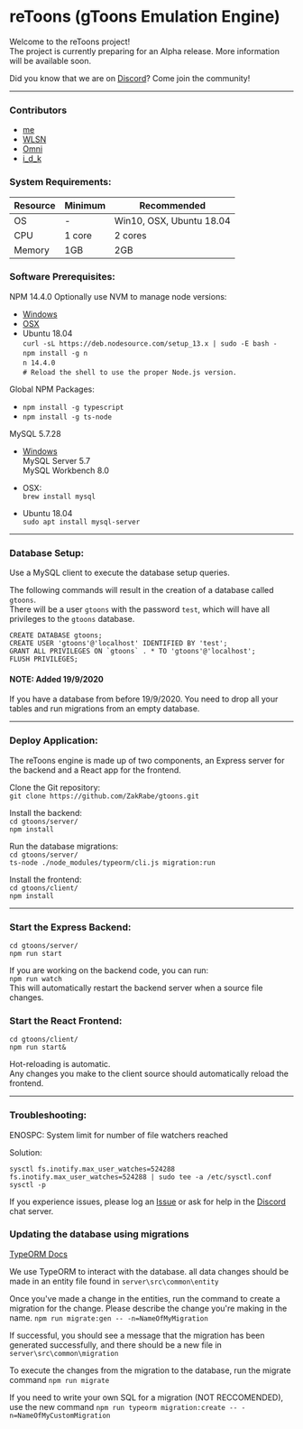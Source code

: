 # reToons (gToons Emulation Engine)

Welcome to the reToons project!  
The project is currently preparing for an Alpha release. More information will be available soon.

Did you know that we are on [Discord](https://discord.com/invite/W9Z9hSG)? Come join the community!

---

### Contributors

- [me](https://github.com/ZakRabe)
- [WLSN](https://github.com/WLSNprograms)
- [Omni](https://github.com/omnims)
- [i_d_k](https://github.com/AnujAsher)

### System Requirements:

| Resource | Minimum | Recommended              |
| -------- | ------- | ------------------------ |
| OS       | -       | Win10, OSX, Ubuntu 18.04 |
| CPU      | 1 core  | 2 cores                  |
| Memory   | 1GB     | 2GB                      |

### Software Prerequisites:

NPM 14.4.0
Optionally use NVM to manage node versions:

- [Windows](https://github.com/coreybutler/nvm-windows/releases)
- [OSX](https://github.com/nvm-sh/nvm)
- Ubuntu 18.04  
  `curl -sL https://deb.nodesource.com/setup_13.x | sudo -E bash -`  
  `npm install -g n`  
  `n 14.4.0`  
  `# Reload the shell to use the proper Node.js version.`

Global NPM Packages:

- `npm install -g typescript`
- `npm install -g ts-node`

MySQL 5.7.28

- [Windows](https://dev.mysql.com/downloads/installer/)  
  MySQL Server 5.7  
  MySQL Workbench 8.0

- OSX:  
  `brew install mysql`

- Ubuntu 18.04  
  `sudo apt install mysql-server`

---

### Database Setup:

Use a MySQL client to execute the database setup queries.

The following commands will result in the creation of a database called `gtoons`.  
There will be a user `gtoons` with the password `test`, which will have all privileges to the `gtoons` database.

```
CREATE DATABASE gtoons;
CREATE USER 'gtoons'@'localhost' IDENTIFIED BY 'test';
GRANT ALL PRIVILEGES ON `gtoons` . * TO 'gtoons'@'localhost';
FLUSH PRIVILEGES;
```

#### NOTE: Added 19/9/2020

If you have a database from before 19/9/2020. You need to drop all your tables and run migrations from an empty database.

---

### Deploy Application:

The reToons engine is made up of two components, an Express server for the backend and a React app for the frontend.

Clone the Git repository:  
`git clone https://github.com/ZakRabe/gtoons.git`

Install the backend:  
`cd gtoons/server/`  
`npm install`

Run the database migrations:  
`cd gtoons/server/`  
`ts-node ./node_modules/typeorm/cli.js migration:run`

Install the frontend:  
`cd gtoons/client/`  
`npm install`

---

### Start the Express Backend:

`cd gtoons/server/`  
`npm run start`

If you are working on the backend code, you can run:  
`npm run watch`  
This will automatically restart the backend server when a source file changes.

### Start the React Frontend:

`cd gtoons/client/`  
`npm run start&`

Hot-reloading is automatic.  
Any changes you make to the client source should automatically reload the frontend.

---

### Troubleshooting:

ENOSPC: System limit for number of file watchers reached

Solution:

```
sysctl fs.inotify.max_user_watches=524288
fs.inotify.max_user_watches=524288 | sudo tee -a /etc/sysctl.conf
sysctl -p
```

If you experience issues, please log an [Issue](https://github.com/ZakRabe/gtoons/issues) or ask for help in the [Discord](https://discord.com/invite/W9Z9hSG) chat server.

### Updating the database using migrations

[TypeORM Docs](https://typeorm.io/)

We use TypeORM to interact with the database. all data changes should be made in an entity file found in `server\src\common\entity`

Once you've made a change in the entities, run the command to create a migration for the change. Please describe the change you're making in the name.
`npm run migrate:gen -- -n=NameOfMyMigration`

If successful, you should see a message that the migration has been generated successfully, and there should be a new file in `server\src\common\migration`

To execute the changes from the migration to the database, run the migrate command
`npm run migrate`

If you need to write your own SQL for a migration (NOT RECCOMENDED), use the new command
`npm run typeorm migration:create -- -n=NameOfMyCustomMigration`

